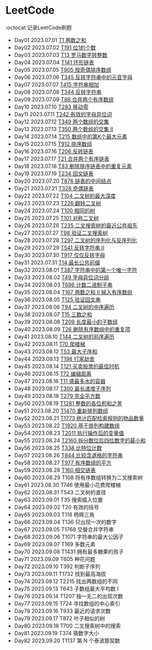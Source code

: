 # LeetCode

:octocat:记录LeetCode刷题

- Day01 2023.07.01 [T1 两数之和](src/main/java/easy/T1两数之和.java)
- Day02 2023.07.02 [T191 位1的个数](src/main/java/easy/T191位1的个数.java)
- Day03 2023.07.03 [T13 罗马数字转整数](src/main/java/easy/T13罗马数字转整数.java)
- Day04 2023.07.04 [T141 环形链表](src/main/java/easy/T141环形链表.java)
- Day05 2023.07.05 [T905 按奇偶排序数组](src/main/java/easy/T905按奇偶排序数组.java)
- Day06 2023.07.06 [T345 反转字符串中的元音字母](src/main/java/easy/T345反转字符串中的元音字母.java)
- Day07 2023.07.07 [T415 字符串相加](src/main/java/easy/T415字符串相加.java)
- Day08 2023.07.08 [T344 反转字符串](src/main/java/easy/T344反转字符串.java)
- Day09 2023.07.09 [T88 合并两个有序数组](src/main/java/easy/T88合并两个有序数组.java)
- Day10 2023.07.10 [T283 移动零](src/main/java/easy/T283移动零.java)
- Day11 2023.07.11 [T242 有效的字母异位词](src/main/java/easy/T242有效的字母异位词.java)
- Day12 2023.07.12 [T349 两个数组的交集](src/main/java/easy/T349两个数组的交集.java)
- Day13 2023.07.13 [T350 两个数组的交集 II](src/main/java/easy/T350两个数组的交集II.java)
- Day14 2023.07.14 [T215 数组中的第K个最大元素](src/main/java/medium/T215数组中的第K个最大元素.java)
- Day15 2023.07.15 [T912 排序数组](src/main/java/medium/T912排序数组.java)
- Day16 2023.07.16 [T206 反转链表](src/main/java/easy/T206反转链表.java)
- Day17 2023.07.17 [T21 合并两个有序链表](src/main/java/easy/T21合并两个有序链表.java)
- Day18 2023.07.18 [T83 删除排序链表中的重复元素](src/main/java/easy/T83删除排序链表中的重复元素.java)
- Day19 2023.07.19 [T234 回文链表](src/main/java/easy/T234回文链表.java)
- Day20 2023.07.20 [T876 链表的中间结点](src/main/java/easy/T876链表的中间结点.java)
- Day21 2023.07.21 [T328 奇偶链表](src/main/java/medium/T328奇偶链表.java)
- Day22 2023.07.22 [T104 二叉树的最大深度](src/main/java/easy/T104二叉树的最大深度.java)
- Day23 2023.07.23 [T226 翻转二叉树](src/main/java/easy/T226翻转二叉树.java)
- Day24 2023.07.24 [T100 相同的树](src/main/java/easy/T100相同的树.java)
- Day25 2023.07.25 [T101 对称二叉树](src/main/java/easy/T101对称二叉树.java)
- Day26 2023.07.26 [T235 二叉搜索树的最近公共祖先](src/main/java/medium/T235二叉搜索树的最近公共祖先.java)
- Day27 2023.07.27 [T98 验证二叉搜索树](src/main/java/medium/T98验证二叉搜索树.java)
- Day28 2023.07.28 [T297 二叉树的序列化与反序列化](src/main/java/hard/T297二叉树的序列化与反序列化.java)
- Day29 2023.07.29 [T541 反转字符串 II](src/main/java/easy/T541反转字符串II.java)
- Day30 2023.07.30 [T917 仅仅反转字母](src/main/java/easy/T917仅仅反转字母.java)
- Day31 2023.07.31 [T14 最长公共前缀](src/main/java/easy/T14最长公共前缀.java)
- Day32 2023.08.01 [T387 字符串中的第一个唯一字符](src/main/java/easy/T387字符串中的第一个唯一字符.java)
- Day33 2023.08.02 [T49 字母异位词分组](src/main/java/medium/T49字母异位词分组.java)
- Day34 2023.08.03 [T696 计数二进制子串](src/main/java/easy/T696计数二进制子串.java)
- Day35 2023.08.04 [T167 两数之和 II 输入有序数组](src/main/java/medium/T167两数之和II输入有序数组.java)
- Day36 2023.08.05 [T125 验证回文串](src/main/java/easy/T125验证回文串.java)
- Day37 2023.08.06 [T94 二叉树的中序遍历](src/main/java/easy/T94二叉树的中序遍历.java)
- Day38 2023.08.07 [T15 三数之和](src/main/java/medium/T15三数之和.java)
- Day39 2023.08.08 [T209 长度最小的子数组](src/main/java/medium/T209长度最小的子数组.java)
- Day40 2023.08.09 [T26 删除有序数组中的重复项](src/main/java/easy/T26删除有序数组中的重复项.java)
- Day41 2023.08.10 [T144 二叉树的前序遍历](src/main/java/easy/T144二叉树的前序遍历.java)
- Day42 2023.08.11 [T70 爬楼梯](src/main/java/easy/T70爬楼梯.java)
- Day43 2023.08.12 [T53 最大子序和](src/main/java/medium/T53最大子序和.java)
- Day44 2023.08.13 [T198 打家劫舍](src/main/java/medium/T198打家劫舍.java)
- Day45 2023.08.14 [T121 买卖股票的最佳时机](src/main/java/easy/T121买卖股票的最佳时机.java)
- Day46 2023.08.15 [T72 编辑距离](src/main/java/hard/T72编辑距离.java)
- Day47 2023.08.16 [T11 盛最多水的容器](src/main/java/medium/T11盛最多水的容器.java)
- Day48 2023.08.17 [T300 最长递增子序列](src/main/java/medium/T300最长递增子序列.java)
- Day49 2023.08.18 [T279 完全平方数](src/main/java/medium/T279完全平方数.java)
- Day50 2023.08.19 [T1281 整数的各位积和之差](src/main/java/easy/T1281整数的各位积和之差.java)
- Day51 2023.08.20 [T1470 重新排列数组](src/main/java/easy/T1470重新排列数组.java)
- Day52 2023.08.21 [T1773 统计匹配检索规则的物品数量](src/main/java/easy/T1773统计匹配检索规则的物品数量.java)
- Day53 2023.08.22 [T1920 基于排列构建数组](src/main/java/easy/T1920基于排列构建数组.java)
- Day54 2023.08.23 [T2011 执行操作后的变量值](src/main/java/easy/T2011执行操作后的变量值.java)
- Day55 2023.08.24 [T2160 拆分数位后四位数字的最小和](src/main/java/easy/T2160拆分数位后四位数字的最小和.java)
- Day56 2023.08.25 [T338 比特位计数](src/main/java/easy/T338比特位计数.java)
- Day57 2023.08.26 [T844 比较含退格的字符串](src/main/java/easy/T844比较含退格的字符串.java)
- Day58 2023.08.27 [T977 有序数组的平方](src/main/java/easy/T977有序数组的平方.java)
- Day59 2023.08.28 [T160 相交链表](src/main/java/easy/T160相交链表.java)
- Day60 2023.08.29 T108 将有序数组转换为二叉搜索树
- Day61 2023.08.30 T746 使用最小花费爬楼梯
- Day62 2023.08.31 T543 二叉树的直径
- Day63 2023.09.01 T35 搜索插入位置
- Day64 2023.09.02 T20 有效的括号
- Day65 2023.09.03 T118 杨辉三角
- Day66 2023.09.04 T136 只出现一次的数字
- Day67 2023.09.05 T1768 交替合并字符串
- Day68 2023.09.06 T1071 字符串的最大公因子
- Day69 2023.09.07 T169 多数元素
- Day70 2023.09.08 T1431 拥有最多糖果的孩子
- Day71 2023.09.09 T605 种花问题
- Day72 2023.09.10 T392 判断子序列
- Day73 2023.09.11 T1732 找到最高海拔
- Day74 2023.09.12 T2215 找出两数组的不同
- Day75 2023.09.13 T643 子数组最大平均数 I
- Day76 2023.09.14 T1207 独一无二的出现次数
- Day77 2023.09.15 T724 寻找数组的中心索引
- Day78 2023.09.16 T933 最近的请求次数
- Day79 2023.09.17 T872 叶子相似的树
- Day80 2023.09.18 T700 二叉搜索树中的搜索
- Day81 2023.09.19 T374 猜数字大小
- Day82 2023.09.20 T1137 第 N 个泰波那契数

